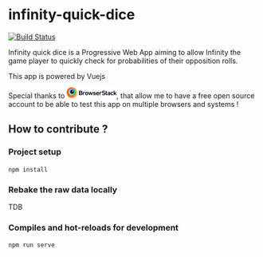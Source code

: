 # infinity-quick-dice

[![Build Status](https://travis-ci.com/npoirey/infinity-quick-dice.svg?branch=master)](https://travis-ci.com/npoirey/infinity-quick-dice)

Infinity quick dice is a Progressive Web App aiming to allow Infinity the game player to quickly check for probabilities of their opposition rolls.

This app is powered by Vuejs

Special thanks to [![Browserstack](extra/Browserstack-logo-100.png)](https://www.browserstack.com), that allow me to have a free open source account to be able to test this app on multiple browsers and systems !

## How to contribute ?
### Project setup
```
npm install
```

### Rebake the raw data locally 
TDB

### Compiles and hot-reloads for development
```
npm run serve
```
